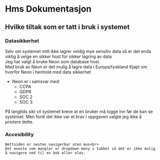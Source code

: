 # Hms Dokumentasjon

## Hvilke tiltak som er tatt i bruk i systemet


### Datasikkerhet
Selv om systemet mitt ikke lagrer veldig mye sensitiv data så er det enda viktig å velge en sikker host for sikker lagring av data <br>
Jeg har valgt å bruke Neon som database host. <br>
Med bruk av Neon er det mulig å lagre data i Europa/tyskland
Kjapt om hvorfor Neon i henhold med data sikkerhet

 - Neon er i samsvar med:
    - CCPA
    - GDPR
    - SOC 2
    - SOC 3 

På langtids sikt vil systemet kreve at en bruker må logge inn før de kan se systemet.
Men fordi det ikke var et krav i oppgaven valgte jeg ikke å priotere dette.

### Accesibility 
    Nettsiden er nesten navigerbar uten mus<br>
    Det eneste som mangler er dropdown meny i tabbel så det er ikke mulig å navigere ned til en bok eller elev.
